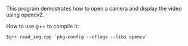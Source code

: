 This program demostrates how to open a camera and display the video using opencv2.

How to use g++ to compile it:

	$g++ read_img.cpp `pkg-config --cflags --libs opencv`